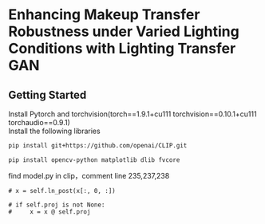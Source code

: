 # Enhancing Makeup Transfer Robustness under Varied Lighting Conditions with Lighting Transfer GAN
## Getting Started
Install Pytorch and torchvision(torch==1.9.1+cu111 torchvision==0.10.1+cu111 torchaudio==0.9.1)  
Install the following libraries  
```bash  
pip install git+https://github.com/openai/CLIP.git
```
```  
pip install opencv-python matplotlib dlib fvcore
```    
find model.py in clip，comment line 235,237,238  
```
# x = self.ln_post(x[:, 0, :])  

# if self.proj is not None:  
#     x = x @ self.proj
```
